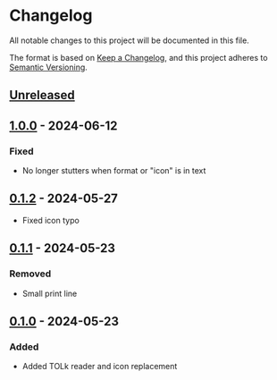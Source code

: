 # Changelog

All notable changes to this project will be documented in this file.

The format is based on [Keep a Changelog](https://keepachangelog.com/en/1.1.0/),
and this project adheres to [Semantic Versioning](https://semver.org/spec/v2.0.0.html).

## [Unreleased]

## [1.0.0] - 2024-06-12

### Fixed

- No longer stutters when format or "icon" is in text

## [0.1.2] - 2024-05-27

- Fixed icon typo

## [0.1.1] - 2024-05-23

### Removed

- Small print line

## [0.1.0] - 2024-05-23

### Added

- Added TOLk reader and icon replacement

[unreleased]: https://github.com/erumi321/Hades2TolkCompatability/compare/1.0.0...HEAD
[1.0.0]: https://github.com/erumi321/Hades2TolkCompatability/compare/0.1.2...1.0.0
[0.1.2]: https://github.com/erumi321/Hades2TolkCompatability/compare/0.1.1...0.1.2
[0.1.1]: https://github.com/erumi321/Hades2TolkCompatability/compare/0.1.0...0.1.1
[0.1.0]: https://github.com/erumi321/Hades2TolkCompatability/compare/018f13847850b9a9c5cbe20409ef050425baed9c...0.1.0

